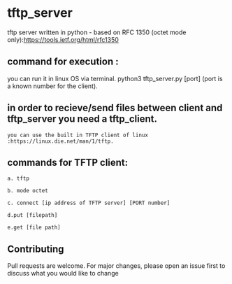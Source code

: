 # tftp_server
tftp server written in python - based on RFC 1350 (octet mode only):https://tools.ietf.org/html/rfc1350 

## command for execution :
   you can run it in linux OS via terminal.
   python3 tftp_server.py [port]
  (port is a known number for the client).
  
## in order to recieve/send files between client and tftp_server you need a tftp_client.
    
    you can use the built in TFTP client of linux :https://linux.die.net/man/1/tftp.

## commands for TFTP client:

    a. tftp
    
    b. mode octet
    
    c. connect [ip address of TFTP server] [PORT number]
    
    d.put [filepath]
    
    e.get [file path]

## Contributing
   Pull requests are welcome. For major changes, please open an issue first to discuss what you would like to change
